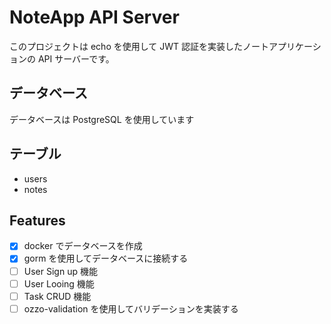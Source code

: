 # NoteApp API Server

このプロジェクトは echo を使用して JWT 認証を実装したノートアプリケーションの API サーバーです。

## データベース

データベースは PostgreSQL を使用しています

## テーブル

- users
- notes

## Features

- [x] docker でデータベースを作成
- [x] gorm を使用してデータベースに接続する
- [ ] User Sign up 機能
- [ ] User Looing 機能
- [ ] Task CRUD 機能
- [ ] ozzo-validation を使用してバリデーションを実装する
